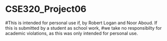 # CSE320_Project06

#This is intended for personal use if, by Robert Logan and Noor Aboud. If this is submitted by a student as school work,
#we take no responsibilty for academic violations, as this was only intended for personal use.
